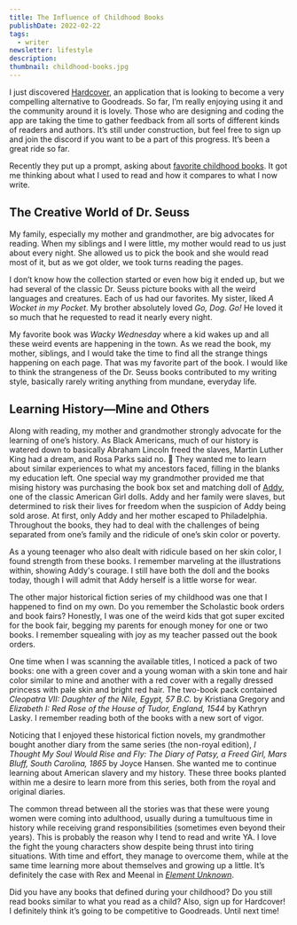 ```yaml
---
title: The Influence of Childhood Books
publishDate: 2022-02-22
tags:
  - writer
newsletter: lifestyle
description:
thumbnail: childhood-books.jpg
---
```


I just discovered [Hardcover](https://hardcover.app/), an application that is looking to become a very compelling alternative to Goodreads. So far, I’m really enjoying using it and the community around it is lovely. Those who are designing and coding the app are taking the time to gather feedback from all sorts of different kinds of readers and authors. It’s still under construction, but feel free to sign up and join the discord if you want to be a part of this progress. It’s been a great ride so far.

Recently they put up a prompt, asking about [favorite childhood books](https://hardcover.app/prompts/what-were-your-favorite-childhood-books). It got me thinking about what I used to read and how it compares to what I now write.

## The Creative World of Dr. Seuss

My family, especially my mother and grandmother, are big advocates for reading. When my siblings and I were little, my mother would read to us just about every night. She allowed us to pick the book and she would read most of it, but as we got older, we took turns reading the pages.

I don’t know how the collection started or even how big it ended up, but we had several of the classic Dr. Seuss picture books with all the weird languages and creatures. Each of us had our favorites. My sister, liked _A Wocket in my Pocket_. My brother absolutely loved _Go, Dog. Go!_ He loved it so much that he requested to read it nearly every night.

My favorite book was _Wacky Wednesday_ where a kid wakes up and all these weird events are happening in the town. As we read the book, my mother, siblings, and I would take the time to find all the strange things happening on each page. That was my favorite part of the book. I would like to think the strangeness of the Dr. Seuss books contributed to my writing style, basically rarely writing anything from mundane, everyday life.

## Learning History—Mine and Others

Along with reading, my mother and grandmother strongly advocate for the learning of one’s history. As Black Americans, much of our history is watered down to basically Abraham Lincoln freed the slaves, Martin Luther King had a dream, and Rosa Parks said no. :shrug: They wanted me to learn about similar experiences to what my ancestors faced, filling in the blanks my education left. One special way my grandmother provided me that mising history was purchasing the book box set and matching doll of [Addy](https://www.americangirl.com/discover/meet-addy), one of the classic American Girl dolls. Addy and her family were slaves, but determined to risk their lives for freedom when the suspicion of Addy being sold arose. At first, only Addy and her mother escaped to Philadelphia. Throughout the books, they had to deal with the challenges of being separated from one’s family and the ridicule of one’s skin color or poverty.

As a young teenager who also dealt with ridicule based on her skin color, I found strength from these books. I remember marveling at the illustrations within, showing Addy's courage. I still have both the doll and the books today, though I will admit that Addy herself is a little worse for wear.

The other major historical fiction series of my childhood was one that I happened to find on my own. Do you remember the Scholastic book orders and book fairs? Honestly, I was one of the weird kids that got super excited for the book fair, begging my parents for enough money for one or two books. I remember squealing with joy as my teacher passed out the book orders.

One time when I was scanning the available titles, I noticed a pack of two books: one with a green cover and a young woman with a skin tone and hair color similar to mine and another with a red cover with a regally dressed princess with pale skin and bright red hair. The two-book pack contained _Cleopatra VII: Daughter of the Nile, Egypt, 57 B.C._ by Kristiana Gregory and _Elizabeth I: Red Rose of the House of Tudor, England, 1544_ by Kathryn Lasky. I remember reading both of the books with a new sort of vigor.

Noticing that I enjoyed these historical fiction novels, my grandmother bought another diary from the same series (the non-royal edition), _I Thought My Soul Would Rise and Fly: The Diary of Patsy, a Freed Girl, Mars Bluff, South Carolina, 1865_ by Joyce Hansen. She wanted me to continue learning about American slavery and my history. These three books planted within me a desire to learn more from this series, both from the royal and original diaries.

The common thread between all the stories was that these were young women were coming into adulthood, usually during a tumultuous time in history while receiving grand responsibilities (sometimes even beyond their years). This is probably the reason why I tend to read and write YA. I love the fight the young characters show despite being thrust into tiring situations. With time and effort, they manage to overcome them, while at the same time learning more about themselves and growing up a little. It’s definitely the case with Rex and Meenal in [_Element Unknown_](/element-unknown).

Did you have any books that defined during your childhood? Do you still read books similar to what you read as a child? Also, sign up for Hardcover! I definitely think it’s going to be competitive to Goodreads. Until next time!
